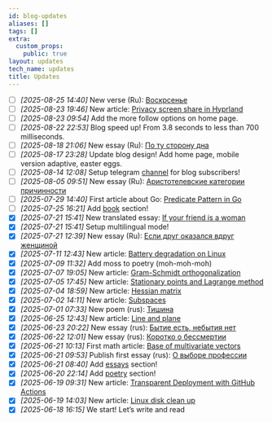 ```yaml
---
id: blog-updates
aliases: []
tags: []
extra:
  custom_props:
    public: true
layout: updates
tech_name: updates
title: Updates
---
```

- [ ] *\[2025-08-25 14:40\]* New verse (Ru): [Воскрсенье](/ru/essays/) 
- [ ] *\[2025-08-23 19:46\]* New article: [Privacy screen share in Hyprland](/articles/hyrpland-noscreenshare/) 
- [ ] *\[2025-08-23 09:54\]* Add the more follow options on home page.
- [ ] *\[2025-08-22 22:53\]* Blog speed up! From 3.8 seconds to less than 700 milliseconds.
- [ ] *\[2025-08-18 21:06\]* New essay (Ru): [По ту сторону дна](/ru/essays/other-side-of-bottom) 
- [ ] *\[2025-08-17 23:28\]* Update blog design! Add home page, mobile version adaptive, easter eggs.
- [ ] *\[2025-08-14 12:08\]* Setup telegram [channel](https://t.me/alchemmist_blog) for blog subscribers!
- [ ] *\[2025-08-05 09:51\]* New essay (Ru): [Аристотелевские категории причинности](/ru/essays/aristotelian-categories-causality/) 
- [ ] *\[2025-07-29 14:40\]* First article about Go: [Predicate Pattern in Go](/articles/predicate-pattern-go) 
- [ ] *\[2025-07-25 16:21\]* Add [book](/books) section!
- [x] *\[2025-07-21 15:41\]* New translated essay: [If your friend is a woman](/essays/is-woman-friend) 
- [x] *\[2025-07-21 15:41\]* Setup multilingual mode!
- [x] *\[2025-07-21 12:39\]* New essay (Ru): [Если друг оказался вдруг женщиной](/ru/essays/is-woman-friend/) 
- [x] *\[2025-07-11 12:43\]* New article: [Battery degradation on Linux](/articles/battery-degradation) 
- [x] *\[2025-07-09 11:32\]* Add moss to poetry (moh-moh-moh) 
- [x] *\[2025-07-07 19:05\]* New article: [Gram-Schmidt orthogonalization](/articles/gram-schmidt)
- [x] *\[2025-07-05 17:45\]* New article: [Stationary points and Lagrange method](/articles/stationary-points-and-lagrange)
- [x] *\[2025-07-04 18:59\]* New article: [Hessian matrix](/articles/hessian-matrix)
- [x] *\[2025-07-02 14:11\]* New article: [Subspaces](/articles/subspaces) 
- [x] *\[2025-07-01 07:33\]* New poem (rus): [Тишина](/poetry/silence) 
- [x] *\[2025-06-25 12:43\]* New article: [Line and plane](/articles/line-and-plane)
- [x] *\[2025-06-23 20:22\]* New essay (rus): [Бытие есть, небытия нет](/essays/genesis-exist-oblivion-notexist)
- [x] *\[2025-06-22 12:01\]* New essay (rus): [Коротко о бессмертии](/essays/briefly-about-immortality)
- [x] *\[2025-06-21 10:13\]* First math article: [Base of multivariate vectors](/articles/multivariate-vectors)
- [x] *\[2025-06-21 09:53\]* Publish first essay (rus): [О выборе профессии](/essays/career-choice)
- [x] *\[2025-06-21 08:40\]* Add [essays](/essays) section!
- [x] *\[2025-06-20 22:14\]* Add [poetry](/poetry/) section!
- [x] *\[2025-06-19 09:31\]* New article: [Transparent Deployment with GitHub Actions](/articles/deploy-gh-actions/)
- [x] *\[2025-06-19 14:03\]* New article: [Linux disk clean up](/articles/linux-clean-up/)
- [x] *\[2025-06-18 16:15\]* We start! Let’s write and read
